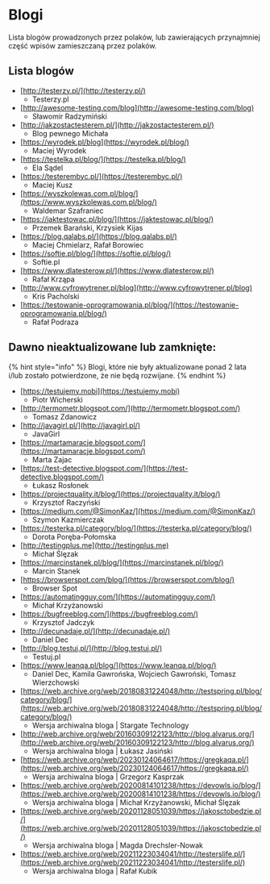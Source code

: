 # Blogi

Lista blogów prowadzonych przez polaków, lub zawierających przynajmniej część wpisów zamieszczaną przez polaków.

## Lista blogów

* [http://testerzy.pl/](http://testerzy.pl/)
  * Testerzy.pl
* [http://awesome-testing.com/blog](http://awesome-testing.com/blog)
  * Sławomir Radzymiński
* [http://jakzostactesterem.pl/](http://jakzostactesterem.pl/)
  * Blog pewnego Michała
* [https://wyrodek.pl/blog](https://wyrodek.pl/blog/)
  * Maciej Wyrodek
* [https://testelka.pl/blog/](https://testelka.pl/blog/)
  * Ela Sądel
* [https://testerembyc.pl/](https://testerembyc.pl/)
  * Maciej Kusz
* [https://wyszkolewas.com.pl/blog/](https://www.wyszkolewas.com.pl/blog/)
  * Waldemar Szafraniec
* [https://jaktestowac.pl/blog/](https://jaktestowac.pl/blog/)
  * Przemek Barański, Krzysiek Kijas
* [https://blog.qalabs.pl/](https://blog.qalabs.pl/)
  * Maciej Chmielarz, Rafał Borowiec
* [https://softie.pl/blog/](https://softie.pl/blog/)
  * Softie.pl
* [https://www.dlatesterow.pl/](https://www.dlatesterow.pl/)
  * Rafał Krząpa
* [http://www.cyfrowytrener.pl/blog](http://www.cyfrowytrener.pl/blog)
  * Kris Pacholski
* [https://testowanie-oprogramowania.pl/blog/](https://testowanie-oprogramowania.pl/blog/)
  * Rafał Podraza

## Dawno nieaktualizowane lub zamknięte:

{% hint style="info" %}
Blogi, które nie były aktualizowane ponad 2 lata i/lub zostało potwierdzone, że nie będą rozwijane.
{% endhint %}

* [https://testujemy.mobi](https://testujemy.mobi)
  * Piotr Wicherski
* [http://termometr.blogspot.com/](http://termometr.blogspot.com/)
  * Tomasz Zdanowicz
* [http://javagirl.pl/](http://javagirl.pl/)
  * JavaGirl
* [https://martamaracje.blogspot.com/](https://martamaracje.blogspot.com/)
  * Marta Zajac
* [https://test-detective.blogspot.com/](https://test-detective.blogspot.com/)
  * Łukasz Rosłonek
* [https://projectquality.it/blog/](https://projectquality.it/blog/)
  * Krzysztof Raczyński
* [https://medium.com/@SimonKaz/](https://medium.com/@SimonKaz/)
  * Szymon Kazmierczak
* [https://testerka.pl/category/blog/](https://testerka.pl/category/blog/)
  * Dorota Poręba-Połomska
* [http://testingplus.me](http://testingplus.me)
  * Michał Ślęzak
* [https://marcinstanek.pl/blog/](https://marcinstanek.pl/blog/)
  * Marcin Stanek
* [https://browserspot.com/blog/](https://browserspot.com/blog/)
  * Browser Spot
* [https://automatingguy.com/](https://automatingguy.com/)
  * Michał Krzyżanowski
* [https://bugfreeblog.com/](https://bugfreeblog.com/)
  * Krzysztof Jadczyk
* [http://decunadaje.pl/](http://decunadaje.pl/)
  * Daniel Dec
* [http://blog.testuj.pl/](http://blog.testuj.pl/)
  * Testuj.pl
* [https://www.leanqa.pl/blog/](https://www.leanqa.pl/blog/)
  * Daniel Dec, Kamila Gawrońska, Wojciech Gawroński, Tomasz Wierzchowski
* [https://web.archive.org/web/20180831224048/http://testspring.pl/blog/category/blog/](https://web.archive.org/web/20180831224048/http://testspring.pl/blog/category/blog/)
  * Wersja archiwalna bloga | Stargate Technology
* [http://web.archive.org/web/20160309122123/http://blog.alvarus.org/](http://web.archive.org/web/20160309122123/http://blog.alvarus.org/)
  * Wersja archiwalna bloga | Łukasz Jasiński
* [https://web.archive.org/web/20230124064617/https://gregkaqa.pl/](https://web.archive.org/web/20230124064617/https://gregkaqa.pl/)
  * Wersja archiwalna bloga | Grzegorz Kasprzak
* [https://web.archive.org/web/20200814101238/https://devowls.io/blog/](https://web.archive.org/web/20200814101238/https://devowls.io/blog/)
  * Wersja archiwalna bloga | Michał Krzyżanowski, Michał Ślęzak
* [https://web.archive.org/web/20201128051039/https://jakosctobedzie.pl/](https://web.archive.org/web/20201128051039/https://jakosctobedzie.pl/)
  * Wersja archiwalna bloga | Magda Drechsler-Nowak
* [https://web.archive.org/web/20211223034041/http://testerslife.pl/](https://web.archive.org/web/20211223034041/http://testerslife.pl/)
  * Wersja archiwalna bloga | Rafał Kubik
